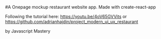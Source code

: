 #A Onepage mockup restaurant website app.
Made with create-react-app

Following the tutorial here:
https://youtu.be/4oV65GVVits
or
https://github.com/adrianhajdin/project_modern_ui_ux_restaurant

by Javascript Mastery
